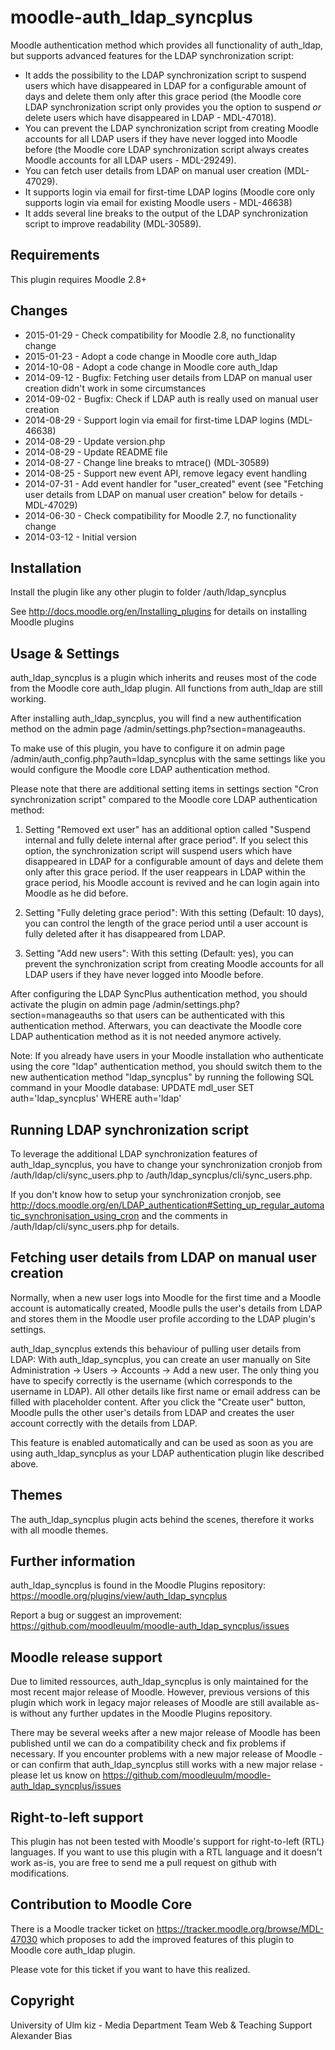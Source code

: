 moodle-auth_ldap_syncplus
=========================

Moodle authentication method which provides all functionality of auth_ldap, but supports advanced features for the LDAP synchronization script:

* It adds the possibility to the LDAP synchronization script to suspend users which have disappeared in LDAP for a configurable amount of days and delete them only after this grace period (the Moodle core LDAP synchronization script only provides you the option to suspend _or_ delete users which have disappeared in LDAP - MDL-47018).
* You can prevent the LDAP synchronization script from creating Moodle accounts for all LDAP users if they have never logged into Moodle before (the Moodle core LDAP synchronization script always creates Moodle accounts for all LDAP users - MDL-29249).
* You can fetch user details from LDAP on manual user creation (MDL-47029).
* It supports login via email for first-time LDAP logins (Moodle core only supports login via email for existing Moodle users - MDL-46638)
* It adds several line breaks to the output of the LDAP synchronization script to improve readability (MDL-30589).


Requirements
------------

This plugin requires Moodle 2.8+


Changes
-------

* 2015-01-29 - Check compatibility for Moodle 2.8, no functionality change
* 2015-01-23 - Adopt a code change in Moodle core auth_ldap
* 2014-10-08 - Adopt a code change in Moodle core auth_ldap
* 2014-09-12 - Bugfix: Fetching user details from LDAP on manual user creation didn't work in some circumstances
* 2014-09-02 - Bugfix: Check if LDAP auth is really used on manual user creation
* 2014-08-29 - Support login via email for first-time LDAP logins (MDL-46638)
* 2014-08-29 - Update version.php
* 2014-08-29 - Update README file
* 2014-08-27 - Change line breaks to mtrace() (MDL-30589)
* 2014-08-25 - Support new event API, remove legacy event handling
* 2014-07-31 - Add event handler for "user_created" event (see "Fetching user details from LDAP on manual user creation" below for details - MDL-47029)
* 2014-06-30 - Check compatibility for Moodle 2.7, no functionality change
* 2014-03-12 - Initial version


Installation
------------

Install the plugin like any other plugin to folder
/auth/ldap_syncplus

See http://docs.moodle.org/en/Installing_plugins for details on installing Moodle plugins


Usage & Settings
----------------

auth_ldap_syncplus is a plugin which inherits and reuses most of the code from the Moodle core auth_ldap plugin. All functions from auth_ldap are still working.

After installing auth_ldap_syncplus, you will find a new authentification method on the admin page /admin/settings.php?section=manageauths.

To make use of this plugin, you have to configure it on admin page /admin/auth_config.php?auth=ldap_syncplus with the same settings like you would configure the Moodle core LDAP authentication method.

Please note that there are additional setting items in settings section "Cron synchronization script" compared to the Moodle core LDAP authentication method:

1. Setting "Removed ext user" has an additional option called "Suspend internal and fully delete internal after grace period". If you select this option, the synchronization script will suspend users which have disappeared in LDAP for a configurable amount of days and delete them only after this grace period. If the user reappears in LDAP within the grace period, his Moodle account is revived and he can login again into Moodle as he did before.

2. Setting "Fully deleting grace period": With this setting (Default: 10 days), you can control the length of the grace period until a user account is fully deleted after it has disappeared from LDAP.

3. Setting "Add new users": With this setting (Default: yes), you can prevent the synchronization script from creating Moodle accounts for all LDAP users if they have never logged into Moodle before.

After configuring the LDAP SyncPlus authentication method, you should activate the plugin on admin page /admin/settings.php?section=manageauths so that users can be authenticated with this authentication method. Afterwars, you can deactivate the Moodle core LDAP authentication method as it is not needed anymore actively.

Note: If you already have users in your Moodle installation who authenticate using the core "ldap" authentication method, you should switch them to the new authentication method "ldap_syncplus" by running the following SQL command in your Moodle database:
UPDATE mdl_user SET auth='ldap_syncplus' WHERE auth='ldap'


Running LDAP synchronization script
-----------------------------------

To leverage the additional LDAP synchronization features of auth_ldap_syncplus, you have to change your synchronization cronjob from /auth/ldap/cli/sync_users.php to /auth/ldap_syncplus/cli/sync_users.php.

If you don't know how to setup your synchronization cronjob, see http://docs.moodle.org/en/LDAP_authentication#Setting_up_regular_automatic_synchronisation_using_cron and the comments in /auth/ldap/cli/sync_users.php for details.


Fetching user details from LDAP on manual user creation
-------------------------------------------------------

Normally, when a new user logs into Moodle for the first time and a Moodle account is automatically created, Moodle pulls the user's details from LDAP and stores them in the Moodle user profile according to the LDAP plugin's settings.

auth_ldap_syncplus extends this behaviour of pulling user details from LDAP:
With auth_ldap_syncplus, you can create an user manually on Site Administration -> Users -> Accounts -> Add a new user. The only thing you have to specify correctly is the username (which corresponds to the username in LDAP). All other details like first name or email address can be filled with placeholder content. After you click the "Create user" button, Moodle pulls the other user's details from LDAP and creates the user account correctly with the details from LDAP.

This feature is enabled automatically and can be used as soon as you are using auth_ldap_syncplus as your LDAP authentication plugin like described above.


Themes
------

The auth_ldap_syncplus plugin acts behind the scenes, therefore it works with all moodle themes.


Further information
-------------------

auth_ldap_syncplus is found in the Moodle Plugins repository: https://moodle.org/plugins/view/auth_ldap_syncplus

Report a bug or suggest an improvement: https://github.com/moodleuulm/moodle-auth_ldap_syncplus/issues


Moodle release support
----------------------

Due to limited ressources, auth_ldap_syncplus is only maintained for the most recent major release of Moodle. However, previous versions of this plugin which work in legacy major releases of Moodle are still available as-is without any further updates in the Moodle Plugins repository.

There may be several weeks after a new major release of Moodle has been published until we can do a compatibility check and fix problems if necessary. If you encounter problems with a new major release of Moodle - or can confirm that auth_ldap_syncplus still works with a new major relase - please let us know on https://github.com/moodleuulm/moodle-auth_ldap_syncplus/issues


Right-to-left support
---------------------

This plugin has not been tested with Moodle's support for right-to-left (RTL) languages.
If you want to use this plugin with a RTL language and it doesn't work as-is, you are free to send me a pull request on
github with modifications.


Contribution to Moodle Core
---------------------------

There is a Moodle tracker ticket on https://tracker.moodle.org/browse/MDL-47030 which proposes to add the improved features of this plugin to Moodle core auth_ldap plugin.

Please vote for this ticket if you want to have this realized.


Copyright
---------

University of Ulm
kiz - Media Department
Team Web & Teaching Support
Alexander Bias
